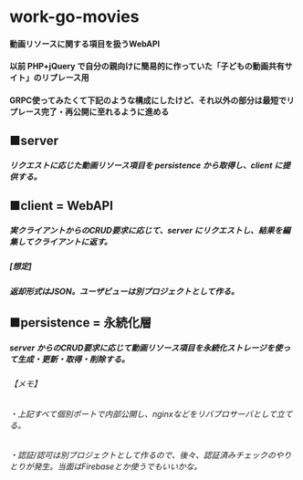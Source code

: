 # work-go-movies
#### 動画リソースに関する項目を扱うWebAPI
#### 以前 PHP+jQuery で自分の親向けに簡易的に作っていた「子どもの動画共有サイト」のリプレース用
#### GRPC使ってみたくて下記のような構成にしたけど、それ以外の部分は最短でリプレース完了・再公開に至れるように進める
## ■server
##### リクエストに応じた動画リソース項目を persistence から取得し、client に提供する。
## ■client = WebAPI
##### 実クライアントからのCRUD要求に応じて、server にリクエストし、結果を編集してクライアントに返す。
##### [想定]
##### 返却形式はJSON。ユーザビューは別プロジェクトとして作る。
## ■persistence = 永続化層
##### server からのCRUD要求に応じて動画リソース項目を永続化ストレージを使って生成・更新・取得・削除する。
###### 【メモ】
###### ・上記すべて個別ポートで内部公開し、nginxなどをリバプロサーバとして立てる。
###### ・認証/認可は別プロジェクトとして作るので、後々、認証済みチェックのやりとりが発生。当面はFirebaseとか使うでもいいかな。
